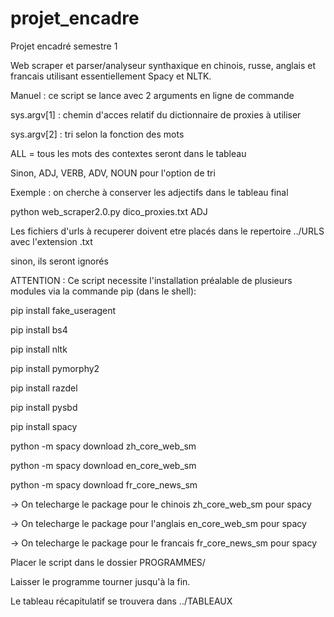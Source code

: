# projet_encadre
Projet encadré semestre 1

Web scraper et parser/analyseur synthaxique en chinois, russe, anglais et francais utilisant essentiellement Spacy et NLTK.

Manuel : ce script se lance avec 2 arguments en ligne de commande

sys.argv[1] : chemin d'acces relatif du dictionnaire de proxies à utiliser

sys.argv[2] : tri selon la fonction des mots

ALL = tous les mots des contextes seront dans le tableau

Sinon, ADJ, VERB, ADV, NOUN pour l'option de tri

Exemple : on cherche à conserver les adjectifs dans le tableau final

python web_scraper2.0.py dico_proxies.txt ADJ

Les fichiers d'urls à recuperer doivent etre placés dans le repertoire ../URLS avec l'extension .txt

sinon, ils seront ignorés

ATTENTION : Ce script necessite l'installation préalable de plusieurs modules via la commande pip (dans le shell):

pip install fake_useragent

pip install bs4

pip install nltk

pip install pymorphy2

pip install razdel

pip install pysbd

pip install spacy

python -m spacy download zh_core_web_sm

python -m spacy download en_core_web_sm

python -m spacy download fr_core_news_sm

-> On telecharge le package pour le chinois zh_core_web_sm pour spacy

-> On telecharge le package pour l'anglais en_core_web_sm pour spacy

-> On telecharge le package pour le francais fr_core_news_sm pour spacy


Placer le script dans le dossier PROGRAMMES/

Laisser le programme tourner jusqu'à la fin.

Le tableau récapitulatif se trouvera dans ../TABLEAUX
